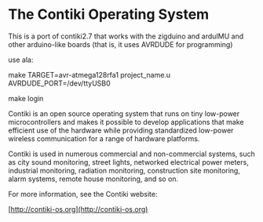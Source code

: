 The Contiki Operating System
============================

This is a port of contiki2.7 that works with the zigduino and arduIMU and other arduino-like boards (that is, it uses AVRDUDE for programming)

use ala:

make TARGET=avr-atmega128rfa1 project\_name.u AVRDUDE\_PORT=/dev/ttyUSB0

make login





Contiki is an open source operating system that runs on tiny low-power
microcontrollers and makes it possible to develop applications that
make efficient use of the hardware while providing standardized
low-power wireless communication for a range of hardware platforms.

Contiki is used in numerous commercial and non-commercial systems,
such as city sound monitoring, street lights, networked electrical
power meters, industrial monitoring, radiation monitoring,
construction site monitoring, alarm systems, remote house monitoring,
and so on.

For more information, see the Contiki website:

[http://contiki-os.org](http://contiki-os.org)
